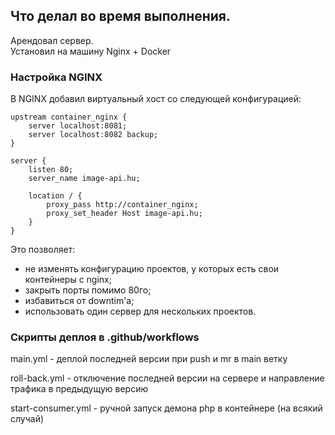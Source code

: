 ## Что делал во время выполнения.
Арендовал сервер.  
Установил на машину Nginx + Docker  
### Настройка NGINX
В NGINX добавил виртуальный хост со следующей конфигурацией:
```nginx
upstream container_nginx {
    server localhost:8081;
    server localhost:8082 backup;
}

server {
    listen 80;
    server_name image-api.hu;

    location / {
        proxy_pass http://container_nginx;
        proxy_set_header Host image-api.hu;
    }
}
```
Это позволяет:
+ не изменять конфигурацию проектов, у которых есть свои контейнеры с nginx;
+ закрыть порты помимо 80го;
+ избавиться от downtim'а;
+ использовать один сервер для нескольких проектов. 

### Скрипты деплоя в .github/workflows 
main.yml - деплой последней версии при push и mr в main ветку  

roll-back.yml - отключение последней версии на сервере и направление трафика в предыдущую версию  

start-consumer.yml - ручной запуск демона php в контейнере (на всякий случай)  